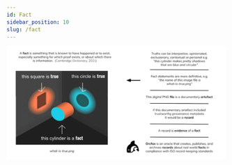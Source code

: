 ```yaml
---
id: Fact
sidebar_position: 10
slug: /fact
---
```


![What-is-a-fact](/img/2023-08-08--PvG--What-is-a-fact.png)
